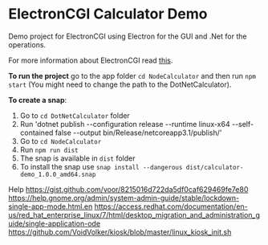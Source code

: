 # ElectronCGI Calculator Demo

Demo project for ElectronCGI using Electron for the GUI and .Net for the operations.

For more information about ElectronCGI read [this](https://www.blinkingcaret.com/2019/11/27/electroncgi-a-solution-to-cross-platform-guis-for-net-core/).

**To run the project** go to the app folder `cd NodeCalculator` and then run `npm start` (You might need to change the path to the DotNetCalculator).

**To create a snap**:
1. Go to `cd DotNetCalculator` folder
2. Run 'dotnet publish --configuration release --runtime linux-x64 --self-contained false --output bin/Release/netcoreapp3.1/publish/'
3. Go to `cd NodeCalculator`
4. Run `npm run dist`
5. The snap is available in `dist` folder
6. To install the snap use `snap install --dangerous dist/calculator-demo_1.0.0_amd64.snap`

Help 
https://gist.github.com/voor/8215016d722da5df0caf629469fe7e80
https://help.gnome.org/admin/system-admin-guide/stable/lockdown-single-app-mode.html.en
https://access.redhat.com/documentation/en-us/red_hat_enterprise_linux/7/html/desktop_migration_and_administration_guide/single-application-ode
https://github.com/VoidVolker/kiosk/blob/master/linux_kiosk_init.sh
